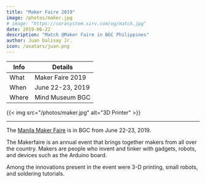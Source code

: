 ```yaml
---
title: "Maker Faire 2019"
image: /photos/maker.jpg
# image: "https://sorasystem.sirv.com/og/match.jpg"
date: 2019-06-22
description: "Match @Maker Faire in BGC Philippines"
author: Juan Dalisay Jr.
icon: /avatars/juan.png
---
```




Info | Details 
--- | ---
What | Maker Faire 2019
When | June 22-23, 2019
Where | Mind Museum BGC

{{< img src="/photos/maker.jpg" alt="3D Printer" >}}

---

The [Manila Maker Faire](https://manila.makerfaire.com/) is in BGC from June 22-23, 2019.

The Makerfaire is an annual event that brings together makers from all over the country. Makers are people who invent and tinker with gadgets, robots, and devices such as the Arduino board. 

Among the innovations present in the event were 3-D printing, small robots, and soldering tutorials. 
